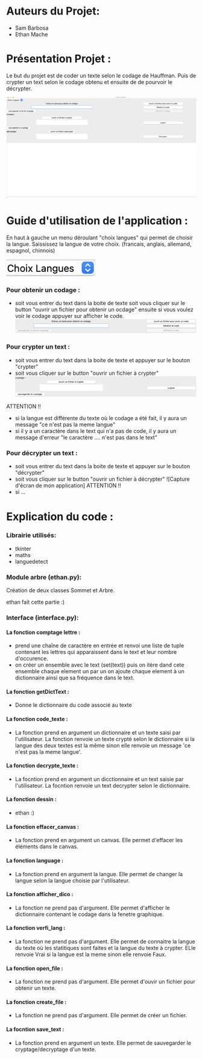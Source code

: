 # Auteurs du Projet:

- Sam Barbosa
- Ethan Mache


# Présentation Projet :

Le but du projet est de coder un texte selon le codage de Hauffman. Puis de crypter un text selon le codage obtenu et ensuite de de pourvoir le décrypter.


![Capture d'écran de mon application](Screenshot%202023-04-20%20at%2016.39.08.png)


# Guide d'utilisation de l'application :

En haut à gauche un menu déroulant "choix langues" qui permet de choisir la langue. Saississez la langue de votre choix.
(francais, anglais, allemand, espagnol, chinnois)

![Capture d'écran de mon application](Screenshot%202023-04-20%20at%2017.26.41.png)



### Pour obtenir un codage :
- soit vous entrer du text dans la boite de texte soit vous cliquer sur le button "ouvrir un fichier pour obtenir un ocdage" ensuite si vous voulez voir le codage appuyer sur afficher le code.
![Capture d'écran de mon application](Screenshot%202023-04-20%20at%2017.49.18.png)

### Pour crypter un text : 
- soit vous entrer du text dans la boite de texte et appuyer sur le bouton "crypter"
- soit vous cliquer sur le button "ouvrir un fichier à crypter"
![Capture d'écran de mon application](Screenshot%202023-04-20%20at%2017.49.29.png)


ATTENTION !!
- si la langue est différente du texte où le codage a été fait, il y aura un message "ce n'est pas la meme langue"
- si il y a un caractère dans le text qui n'a pas de code, il y aura un message d'erreur "le caractère .... n'est pas dans le text"

### Pour décrypter un text : 
- soit vous entrer du text dans la boite de texte et appuyer sur le bouton "décrypter"
- soit vous cliquer sur le button "ouvrir un fichier à décrypter"
![Capture d'écran de mon application]
ATTENTION !!
- si ...


# Explication du code :

### Librairie utilisés:

- tkinter
- maths
- languedetect


### Module arbre (ethan.py):

Création de deux classes Sommet et Arbre.

ethan fait cette partie :)

### Interface (interface.py):

 #### La fonction comptage lettre :
 
 * prend une chaîne de caractère en entrée et renvoi une liste de tuple contenant les lettres qui apparaissent dans le  text et leur nombre d'occurence.
 *  on créer un ensemble  avec le text (set(text)) puis on itère dand cete ensemble chaque element un par un on ajoute chaque element à un dictionnaire ainsi que sa fréquence dans le text.
 
 #### La fonction getDictText :
 * Donne le dictionnaire du code associé au texte

 #### La fonction code_texte :
 * La fonction prend en argument un dictionnaire et un texte saisi par l'utilisateur. La fonction renvoie un texte crypté selon le dictionnaire si la langue des deux textes est la même sinon elle renvoie un message 'ce n'est pas la meme langue'.

 #### La fonction decrypte_texte :
 * La focntion prend en argument un dicctionnaire et un text saisie par l'utilisateur. La focntion renvoie un text decrypter selon le dictionnaire.

 #### La fonction dessin :
 * ethan :)

 #### La fonction effacer_canvas :
 * La fonction prend en argument un canvas. Elle permet d'effacer les éléments dans le canvas.

 #### La fonction language :
 * La fonction prend en argument la langue. Elle permet de changer la langue selon la langue choisie par l'utilisateur.

 #### La fonction afficher_dico :
 * La fonction ne prend pas d'argument. Elle permet d'afficher le dictionnaire contenant le codage dans la fenetre graphique.

 #### La fonction verfi_lang :
 * La fonction ne prend pas d'argument. Elle permet de connaitre la langue du texte où les statitiques sont faites et la langue du texte à crypter. ELle renvoie Vrai si la langue est la meme sinon elle renvoie Faux.

 #### La fonction open_file :
 * La fonction ne prend pas d'argument. Elle permet d'ouvir un fichier pour obtenir un texte.

 #### La fonction  create_file :
 * La fonction ne prend pas d'argument. Elle permet de créer un fichier.

 #### La focntion save_text :
 * La fonction prend en argument un texte.
    Elle permet de sauvegarder le cryptage/decryptage d'un texte.

